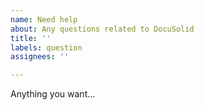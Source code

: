 ```yaml
---
name: Need help
about: Any questions related to DocuSolid
title: ''
labels: question
assignees: ''

---
```


Anything you want...
